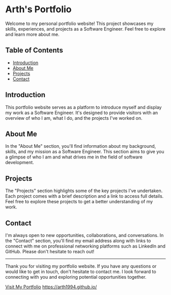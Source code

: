 # Arth's Portfolio

Welcome to my personal portfolio website! This project showcases my skills, experiences, and projects as a Software Engineer. Feel free to explore and learn more about me.

## Table of Contents

- [Introduction](#introduction)
- [About Me](#about-me)
- [Projects](#projects)
- [Contact](#contact)

## Introduction

This portfolio website serves as a platform to introduce myself and display my work as a Software Engineer. It's designed to provide visitors with an overview of who I am, what I do, and the projects I've worked on.

## About Me

In the "About Me" section, you'll find information about my background, skills, and my mission as a Software Engineer. This section aims to give you a glimpse of who I am and what drives me in the field of software development.

## Projects

The "Projects" section highlights some of the key projects I've undertaken. Each project comes with a brief description and a link to access full details. Feel free to explore these projects to get a better understanding of my work.

## Contact

I'm always open to new opportunities, collaborations, and conversations. In the "Contact" section, you'll find my email address along with links to connect with me on professional networking platforms such as LinkedIn and GitHub. Please don't hesitate to reach out!

---

Thank you for visiting my portfolio website. If you have any questions or would like to get in touch, don't hesitate to contact me. I look forward to connecting with you and exploring potential opportunities together.

[Visit My Portfolio](#) https://arth1994.github.io/

